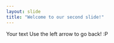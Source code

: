 ```yaml
---
layout: slide
title: "Welcome to our second slide!"
---
```

Your text
Use the left arrow to go back!
:P
